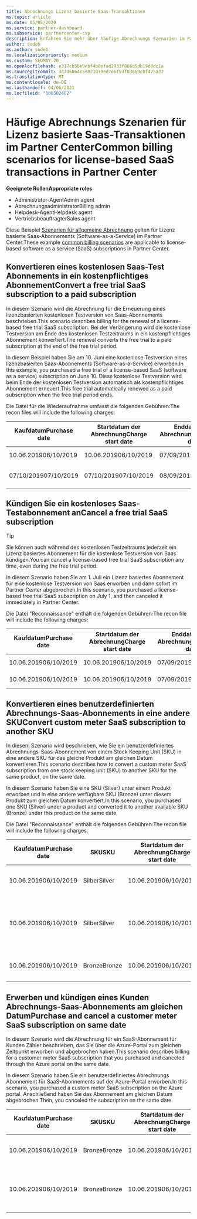 ```yaml
---
title: Abrechnungs Lizenz basierte Saas-Transaktionen
ms.topic: article
ms.date: 05/05/2020
ms.service: partner-dashboard
ms.subservice: partnercenter-csp
description: Erfahren Sie mehr über häufige Abrechnungs Szenarien im Partner Center für Lizenz basierte, Saas-Transaktionen (Software-as-a-Service).
author: sodeb
ms.author: sodeb
ms.localizationpriority: medium
ms.custom: SEOMAY.20
ms.openlocfilehash: e317cb58e9ebf4b0efad2933f866d5db19d8dc1a
ms.sourcegitcommit: 3d7d5064c5e021079ed7e6f93f03869cbf425a32
ms.translationtype: MT
ms.contentlocale: de-DE
ms.lasthandoff: 04/06/2021
ms.locfileid: "106502462"
---
```

# <a name="common-billing-scenarios-for-license-based-saas-transactions-in-partner-center"></a><span data-ttu-id="b219c-103">Häufige Abrechnungs Szenarien für Lizenz basierte Saas-Transaktionen im Partner Center</span><span class="sxs-lookup"><span data-stu-id="b219c-103">Common billing scenarios for license-based SaaS transactions in Partner Center</span></span>

<span data-ttu-id="b219c-104">**Geeignete Rollen**</span><span class="sxs-lookup"><span data-stu-id="b219c-104">**Appropriate roles**</span></span>

- <span data-ttu-id="b219c-105">Administrator-Agent</span><span class="sxs-lookup"><span data-stu-id="b219c-105">Admin agent</span></span>
- <span data-ttu-id="b219c-106">Abrechnungsadministrator</span><span class="sxs-lookup"><span data-stu-id="b219c-106">Billing admin</span></span>
- <span data-ttu-id="b219c-107">Helpdesk-Agent</span><span class="sxs-lookup"><span data-stu-id="b219c-107">Helpdesk agent</span></span>
- <span data-ttu-id="b219c-108">Vertriebsbeauftragter</span><span class="sxs-lookup"><span data-stu-id="b219c-108">Sales agent</span></span>


<span data-ttu-id="b219c-109">Diese Beispiel [Szenarien für allgemeine Abrechnung](common-billing-scenarios.md) gelten für Lizenz basierte Saas-Abonnements (Software-as-a-Service) im Partner Center.</span><span class="sxs-lookup"><span data-stu-id="b219c-109">These example [common billing scenarios](common-billing-scenarios.md) are applicable to license-based software as a service (SaaS) subscriptions in Partner Center.</span></span>

## <a name="convert-a-free-trial-saas-subscription-to-a-paid-subscription"></a><span data-ttu-id="b219c-110">Konvertieren eines kostenlosen Saas-Test Abonnements in ein kostenpflichtiges Abonnement</span><span class="sxs-lookup"><span data-stu-id="b219c-110">Convert a free trial SaaS subscription to a paid subscription</span></span>

<span data-ttu-id="b219c-111">In diesem Szenario wird die Abrechnung für die Erneuerung eines lizenzbasierten kostenlosen Testversion von Saas-Abonnements beschrieben.</span><span class="sxs-lookup"><span data-stu-id="b219c-111">This scenario describes billing for the renewal of a license-based free trial SaaS subscription.</span></span> <span data-ttu-id="b219c-112">Bei der Verlängerung wird die kostenlose Testversion am Ende des kostenlosen Testzeitraums in ein kostenpflichtiges Abonnement konvertiert.</span><span class="sxs-lookup"><span data-stu-id="b219c-112">The renewal converts the free trial to a paid subscription at the end of the free trial period.</span></span>

<span data-ttu-id="b219c-113">In diesem Beispiel haben Sie am 10. Juni eine kostenlose Testversion eines lizenzbasierten Saas-Abonnements (Software-as-a-Service) erworben.</span><span class="sxs-lookup"><span data-stu-id="b219c-113">In this example, you purchased a free trial of a license-based SaaS (software as a service) subscription on June 10.</span></span> <span data-ttu-id="b219c-114">Diese kostenlose Testversion wird beim Ende der kostenlosen Testversion automatisch als kostenpflichtiges Abonnement erneuert.</span><span class="sxs-lookup"><span data-stu-id="b219c-114">This free trial automatically renewed as a paid subscription when the free trial period ends.</span></span>

<span data-ttu-id="b219c-115">Die Datei für die Wiederaufnahme umfasst die folgenden Gebühren:</span><span class="sxs-lookup"><span data-stu-id="b219c-115">The recon files will include the following charges:</span></span>

| <span data-ttu-id="b219c-116">Kaufdatum</span><span class="sxs-lookup"><span data-stu-id="b219c-116">Purchase date</span></span> | <span data-ttu-id="b219c-117">Startdatum der Abrechnung</span><span class="sxs-lookup"><span data-stu-id="b219c-117">Charge start date</span></span> | <span data-ttu-id="b219c-118">Enddatum der Abrechnung</span><span class="sxs-lookup"><span data-stu-id="b219c-118">Charge end date</span></span> | <span data-ttu-id="b219c-119">Unit price</span><span class="sxs-lookup"><span data-stu-id="b219c-119">Unit price</span></span> | <span data-ttu-id="b219c-120">Einheiten Menge</span><span class="sxs-lookup"><span data-stu-id="b219c-120">Unit quantity</span></span> | <span data-ttu-id="b219c-121">Gesamtbetrag</span><span class="sxs-lookup"><span data-stu-id="b219c-121">Total amount</span></span> | <span data-ttu-id="b219c-122">Gebührenart</span><span class="sxs-lookup"><span data-stu-id="b219c-122">Charge type</span></span> | <span data-ttu-id="b219c-123">Abonnement Beschreibung</span><span class="sxs-lookup"><span data-stu-id="b219c-123">Subscription description</span></span> |
| ------------- | ----------------- | --------------- | ---------- | ------------- | ------------ | ----------- | ----------------- |
| <span data-ttu-id="b219c-124">10.06.2019</span><span class="sxs-lookup"><span data-stu-id="b219c-124">06/10/2019</span></span> | <span data-ttu-id="b219c-125">10.06.2019</span><span class="sxs-lookup"><span data-stu-id="b219c-125">06/10/2019</span></span> | <span data-ttu-id="b219c-126">07/09/2019</span><span class="sxs-lookup"><span data-stu-id="b219c-126">07/09/2019</span></span> | <span data-ttu-id="b219c-127">0 USD</span><span class="sxs-lookup"><span data-stu-id="b219c-127">$0</span></span> | <span data-ttu-id="b219c-128">1</span><span class="sxs-lookup"><span data-stu-id="b219c-128">1</span></span> | <span data-ttu-id="b219c-129">0 USD</span><span class="sxs-lookup"><span data-stu-id="b219c-129">$0</span></span> | <span data-ttu-id="b219c-130">Neu</span><span class="sxs-lookup"><span data-stu-id="b219c-130">New</span></span> | <span data-ttu-id="b219c-131">Kostenlose Testversion</span><span class="sxs-lookup"><span data-stu-id="b219c-131">Free trial</span></span> |
| <span data-ttu-id="b219c-132">07/10/2019</span><span class="sxs-lookup"><span data-stu-id="b219c-132">07/10/2019</span></span> | <span data-ttu-id="b219c-133">07/10/2019</span><span class="sxs-lookup"><span data-stu-id="b219c-133">07/10/2019</span></span> | <span data-ttu-id="b219c-134">08/09/2019</span><span class="sxs-lookup"><span data-stu-id="b219c-134">08/09/2019</span></span> | <span data-ttu-id="b219c-135">2 USD</span><span class="sxs-lookup"><span data-stu-id="b219c-135">$2</span></span> | <span data-ttu-id="b219c-136">1</span><span class="sxs-lookup"><span data-stu-id="b219c-136">1</span></span> | <span data-ttu-id="b219c-137">2 USD</span><span class="sxs-lookup"><span data-stu-id="b219c-137">$2</span></span> | <span data-ttu-id="b219c-138">Erneuern</span><span class="sxs-lookup"><span data-stu-id="b219c-138">Renew</span></span> | <span data-ttu-id="b219c-139">Kostenpflichtiges Abonnement</span><span class="sxs-lookup"><span data-stu-id="b219c-139">Paid subscription</span></span> |

## <a name="cancel-a-free-trial-saas-subscription"></a><span data-ttu-id="b219c-140">Kündigen Sie ein kostenloses Saas-Testabonnement an</span><span class="sxs-lookup"><span data-stu-id="b219c-140">Cancel a free trial SaaS subscription</span></span>

> [!TIP]
> <span data-ttu-id="b219c-141">Sie können auch während des kostenlosen Testzeitraums jederzeit ein Lizenz basiertes Abonnement für die kostenlose Testversion von Saas kündigen.</span><span class="sxs-lookup"><span data-stu-id="b219c-141">You can cancel a license-based free trial SaaS subscription any time, even during the free trial period.</span></span>

<span data-ttu-id="b219c-142">In diesem Szenario haben Sie am 1. Juli ein Lizenz basiertes Abonnement für eine kostenlose Testversion von Saas erworben und dann sofort im Partner Center abgebrochen.</span><span class="sxs-lookup"><span data-stu-id="b219c-142">In this scenario, you purchased a license-based free trial SaaS subscription on July 1, and then canceled it immediately in Partner Center.</span></span>

<span data-ttu-id="b219c-143">Die Datei "Reconnaissance" enthält die folgenden Gebühren:</span><span class="sxs-lookup"><span data-stu-id="b219c-143">The recon file will include the following charges:</span></span>

| <span data-ttu-id="b219c-144">Kaufdatum</span><span class="sxs-lookup"><span data-stu-id="b219c-144">Purchase date</span></span> | <span data-ttu-id="b219c-145">Startdatum der Abrechnung</span><span class="sxs-lookup"><span data-stu-id="b219c-145">Charge start date</span></span> | <span data-ttu-id="b219c-146">Enddatum der Abrechnung</span><span class="sxs-lookup"><span data-stu-id="b219c-146">Charge end date</span></span> | <span data-ttu-id="b219c-147">Unit price</span><span class="sxs-lookup"><span data-stu-id="b219c-147">Unit price</span></span> | <span data-ttu-id="b219c-148">Einheiten Menge</span><span class="sxs-lookup"><span data-stu-id="b219c-148">Unit quantity</span></span> | <span data-ttu-id="b219c-149">Gesamtbetrag</span><span class="sxs-lookup"><span data-stu-id="b219c-149">Total amount</span></span> | <span data-ttu-id="b219c-150">Gebührenart</span><span class="sxs-lookup"><span data-stu-id="b219c-150">Charge type</span></span> | <span data-ttu-id="b219c-151">Abonnement Beschreibung</span><span class="sxs-lookup"><span data-stu-id="b219c-151">Subscription description</span></span> |
| ------------- | ----------------- | --------------- | ---------- | ------------- | ------------ | ----------- | ----------------- |
| <span data-ttu-id="b219c-152">10.06.2019</span><span class="sxs-lookup"><span data-stu-id="b219c-152">06/10/2019</span></span> | <span data-ttu-id="b219c-153">10.06.2019</span><span class="sxs-lookup"><span data-stu-id="b219c-153">06/10/2019</span></span> | <span data-ttu-id="b219c-154">07/09/2019</span><span class="sxs-lookup"><span data-stu-id="b219c-154">07/09/2019</span></span> | <span data-ttu-id="b219c-155">0 USD</span><span class="sxs-lookup"><span data-stu-id="b219c-155">$0</span></span> | <span data-ttu-id="b219c-156">11</span><span class="sxs-lookup"><span data-stu-id="b219c-156">11</span></span> | <span data-ttu-id="b219c-157">0 USD</span><span class="sxs-lookup"><span data-stu-id="b219c-157">$0</span></span> | <span data-ttu-id="b219c-158">Neu</span><span class="sxs-lookup"><span data-stu-id="b219c-158">New</span></span> | <span data-ttu-id="b219c-159">Kostenlose Testversion</span><span class="sxs-lookup"><span data-stu-id="b219c-159">Free trial</span></span> |
| <span data-ttu-id="b219c-160">10.06.2019</span><span class="sxs-lookup"><span data-stu-id="b219c-160">06/10/2019</span></span> | <span data-ttu-id="b219c-161">10.06.2019</span><span class="sxs-lookup"><span data-stu-id="b219c-161">06/10/2019</span></span> | <span data-ttu-id="b219c-162">07/09/2019</span><span class="sxs-lookup"><span data-stu-id="b219c-162">07/09/2019</span></span> | <span data-ttu-id="b219c-163">0 USD</span><span class="sxs-lookup"><span data-stu-id="b219c-163">$0</span></span> | <span data-ttu-id="b219c-164">11</span><span class="sxs-lookup"><span data-stu-id="b219c-164">11</span></span> | <span data-ttu-id="b219c-165">0 USD</span><span class="sxs-lookup"><span data-stu-id="b219c-165">$0</span></span> | <span data-ttu-id="b219c-166">Abbrechen</span><span class="sxs-lookup"><span data-stu-id="b219c-166">Cancel</span></span> | <span data-ttu-id="b219c-167">Kostenlose Testversion</span><span class="sxs-lookup"><span data-stu-id="b219c-167">Free trial</span></span> |

## <a name="convert-custom-meter-saas-subscription-to-another-sku"></a><span data-ttu-id="b219c-168">Konvertieren eines benutzerdefinierten Abrechnungs-Saas-Abonnements in eine andere SKU</span><span class="sxs-lookup"><span data-stu-id="b219c-168">Convert custom meter SaaS subscription to another SKU</span></span>

<span data-ttu-id="b219c-169">In diesem Szenario wird beschrieben, wie Sie ein benutzerdefiniertes Abrechnungs-Saas-Abonnement von einem Stock Keeping Unit (SKU) in eine andere SKU für das gleiche Produkt am gleichen Datum konvertieren.</span><span class="sxs-lookup"><span data-stu-id="b219c-169">This scenario describes how to convert a custom meter SaaS subscription from one stock keeping unit (SKU) to another SKU for the same product, on the same date.</span></span>

<span data-ttu-id="b219c-170">In diesem Szenario haben Sie eine SKU (Silver) unter einem Produkt erworben und in eine andere verfügbare SKU (Bronze) unter diesem Produkt zum gleichen Datum konvertiert.</span><span class="sxs-lookup"><span data-stu-id="b219c-170">In this scenario, you purchased one SKU (Silver) under a product and converted it to another available SKU (Bronze) under this product on the same date.</span></span>

<span data-ttu-id="b219c-171">Die Datei "Reconnaissance" enthält die folgenden Gebühren:</span><span class="sxs-lookup"><span data-stu-id="b219c-171">The recon file will include the following charges:</span></span>

| <span data-ttu-id="b219c-172">Kaufdatum</span><span class="sxs-lookup"><span data-stu-id="b219c-172">Purchase date</span></span> | <span data-ttu-id="b219c-173">SKU</span><span class="sxs-lookup"><span data-stu-id="b219c-173">SKU</span></span> | <span data-ttu-id="b219c-174">Startdatum der Abrechnung</span><span class="sxs-lookup"><span data-stu-id="b219c-174">Charge start date</span></span> | <span data-ttu-id="b219c-175">Enddatum der Abrechnung</span><span class="sxs-lookup"><span data-stu-id="b219c-175">Charge end date</span></span> | <span data-ttu-id="b219c-176">Unit price</span><span class="sxs-lookup"><span data-stu-id="b219c-176">Unit price</span></span> | <span data-ttu-id="b219c-177">Einheiten Menge</span><span class="sxs-lookup"><span data-stu-id="b219c-177">Unit quantity</span></span> | <span data-ttu-id="b219c-178">Gesamtbetrag</span><span class="sxs-lookup"><span data-stu-id="b219c-178">Total amount</span></span> | <span data-ttu-id="b219c-179">Gebührenart</span><span class="sxs-lookup"><span data-stu-id="b219c-179">Charge type</span></span> | <span data-ttu-id="b219c-180">Abonnement Beschreibung</span><span class="sxs-lookup"><span data-stu-id="b219c-180">Subscription description</span></span> |
| ------------- | ----------------- | ----------------- | --------------- | ---------- | ------------- | ------------ | ----------- | ----------------- |
| <span data-ttu-id="b219c-181">10.06.2019</span><span class="sxs-lookup"><span data-stu-id="b219c-181">06/10/2019</span></span> | <span data-ttu-id="b219c-182">Silber</span><span class="sxs-lookup"><span data-stu-id="b219c-182">Silver</span></span> | <span data-ttu-id="b219c-183">10.06.2019</span><span class="sxs-lookup"><span data-stu-id="b219c-183">06/10/2019</span></span> | <span data-ttu-id="b219c-184">10.06.2019</span><span class="sxs-lookup"><span data-stu-id="b219c-184">06/10/2019</span></span> | <span data-ttu-id="b219c-185">20 USD</span><span class="sxs-lookup"><span data-stu-id="b219c-185">$20</span></span> | <span data-ttu-id="b219c-186">1</span><span class="sxs-lookup"><span data-stu-id="b219c-186">1</span></span> | <span data-ttu-id="b219c-187">20 USD</span><span class="sxs-lookup"><span data-stu-id="b219c-187">$20</span></span> | <span data-ttu-id="b219c-188">Neu</span><span class="sxs-lookup"><span data-stu-id="b219c-188">New</span></span> | <span data-ttu-id="b219c-189">Benutzerdefiniertes Abrechnungs Abonnement für Saas</span><span class="sxs-lookup"><span data-stu-id="b219c-189">Custom meter SaaS subscription</span></span> |
| <span data-ttu-id="b219c-190">10.06.2019</span><span class="sxs-lookup"><span data-stu-id="b219c-190">06/10/2019</span></span> | <span data-ttu-id="b219c-191">Silber</span><span class="sxs-lookup"><span data-stu-id="b219c-191">Silver</span></span> | <span data-ttu-id="b219c-192">10.06.2019</span><span class="sxs-lookup"><span data-stu-id="b219c-192">06/10/2019</span></span> | <span data-ttu-id="b219c-193">10.06.2019</span><span class="sxs-lookup"><span data-stu-id="b219c-193">06/10/2019</span></span> | <span data-ttu-id="b219c-194">20 USD</span><span class="sxs-lookup"><span data-stu-id="b219c-194">$20</span></span> | <span data-ttu-id="b219c-195">1</span><span class="sxs-lookup"><span data-stu-id="b219c-195">1</span></span> | <span data-ttu-id="b219c-196">-$20</span><span class="sxs-lookup"><span data-stu-id="b219c-196">-$20</span></span> | <span data-ttu-id="b219c-197">Convert</span><span class="sxs-lookup"><span data-stu-id="b219c-197">Convert</span></span> | <span data-ttu-id="b219c-198">Anteilsmäßig angeforderte Rechnung für benutzerdefiniertes Abrechnungs-Saas-Abonnement</span><span class="sxs-lookup"><span data-stu-id="b219c-198">Prorated rebill for custom meter SaaS subscription</span></span> |
| <span data-ttu-id="b219c-199">10.06.2019</span><span class="sxs-lookup"><span data-stu-id="b219c-199">06/10/2019</span></span> | <span data-ttu-id="b219c-200">Bronze</span><span class="sxs-lookup"><span data-stu-id="b219c-200">Bronze</span></span> | <span data-ttu-id="b219c-201">10.06.2019</span><span class="sxs-lookup"><span data-stu-id="b219c-201">06/10/2019</span></span> | <span data-ttu-id="b219c-202">10.06.2019</span><span class="sxs-lookup"><span data-stu-id="b219c-202">06/10/2019</span></span> | <span data-ttu-id="b219c-203">10 USD</span><span class="sxs-lookup"><span data-stu-id="b219c-203">$10</span></span> | <span data-ttu-id="b219c-204">1</span><span class="sxs-lookup"><span data-stu-id="b219c-204">1</span></span> | <span data-ttu-id="b219c-205">10 USD</span><span class="sxs-lookup"><span data-stu-id="b219c-205">$10</span></span> | <span data-ttu-id="b219c-206">Convert</span><span class="sxs-lookup"><span data-stu-id="b219c-206">Convert</span></span> | <span data-ttu-id="b219c-207">Benutzerdefiniertes Abrechnungs Abonnement für Saas</span><span class="sxs-lookup"><span data-stu-id="b219c-207">Custom meter SaaS subscription</span></span> |

## <a name="purchase-and-cancel-a-customer-meter-saas-subscription-on-same-date"></a><span data-ttu-id="b219c-208">Erwerben und kündigen eines Kunden Abrechnungs-Saas-Abonnements am gleichen Datum</span><span class="sxs-lookup"><span data-stu-id="b219c-208">Purchase and cancel a customer meter SaaS subscription on same date</span></span>

<span data-ttu-id="b219c-209">In diesem Szenario wird die Abrechnung für ein SaaS-Abonnement für Kunden Zähler beschrieben, das Sie über die Azure-Portal zum gleichen Zeitpunkt erworben und abgebrochen haben.</span><span class="sxs-lookup"><span data-stu-id="b219c-209">This scenario describes billing for a customer meter SaaS subscription that you purchased and canceled through the Azure portal on the same date.</span></span>

<span data-ttu-id="b219c-210">In diesem Szenario haben Sie ein benutzerdefiniertes Abrechnungs Abonnement für SaaS-Abonnements auf der Azure-Portal erworben.</span><span class="sxs-lookup"><span data-stu-id="b219c-210">In this scenario, you purchased a custom meter SaaS subscription on the Azure portal.</span></span> <span data-ttu-id="b219c-211">Anschließend haben Sie das Abonnement am gleichen Datum abgebrochen.</span><span class="sxs-lookup"><span data-stu-id="b219c-211">Then, you canceled the subscription on the same date.</span></span>

| <span data-ttu-id="b219c-212">Kaufdatum</span><span class="sxs-lookup"><span data-stu-id="b219c-212">Purchase date</span></span> | <span data-ttu-id="b219c-213">SKU</span><span class="sxs-lookup"><span data-stu-id="b219c-213">SKU</span></span> | <span data-ttu-id="b219c-214">Startdatum der Abrechnung</span><span class="sxs-lookup"><span data-stu-id="b219c-214">Charge start date</span></span> | <span data-ttu-id="b219c-215">Enddatum der Abrechnung</span><span class="sxs-lookup"><span data-stu-id="b219c-215">Charge end date</span></span> | <span data-ttu-id="b219c-216">Unit price</span><span class="sxs-lookup"><span data-stu-id="b219c-216">Unit price</span></span> | <span data-ttu-id="b219c-217">Einheiten Menge</span><span class="sxs-lookup"><span data-stu-id="b219c-217">Unit quantity</span></span> | <span data-ttu-id="b219c-218">Gesamtbetrag</span><span class="sxs-lookup"><span data-stu-id="b219c-218">Total amount</span></span> | <span data-ttu-id="b219c-219">Gebührenart</span><span class="sxs-lookup"><span data-stu-id="b219c-219">Charge type</span></span> | <span data-ttu-id="b219c-220">Abonnement Beschreibung</span><span class="sxs-lookup"><span data-stu-id="b219c-220">Subscription description</span></span> |
| ------------- | ------------- |----------------- | --------------- | ---------- | ------------- | ------------ | ----------- | ----------------- |
| <span data-ttu-id="b219c-221">10.06.2019</span><span class="sxs-lookup"><span data-stu-id="b219c-221">06/10/2019</span></span> | <span data-ttu-id="b219c-222">Bronze</span><span class="sxs-lookup"><span data-stu-id="b219c-222">Bronze</span></span> | <span data-ttu-id="b219c-223">10.06.2019</span><span class="sxs-lookup"><span data-stu-id="b219c-223">06/10/2019</span></span> | <span data-ttu-id="b219c-224">10.06.2019</span><span class="sxs-lookup"><span data-stu-id="b219c-224">06/10/2019</span></span> | <span data-ttu-id="b219c-225">10 USD</span><span class="sxs-lookup"><span data-stu-id="b219c-225">$10</span></span> | <span data-ttu-id="b219c-226">1</span><span class="sxs-lookup"><span data-stu-id="b219c-226">1</span></span> | <span data-ttu-id="b219c-227">10 USD</span><span class="sxs-lookup"><span data-stu-id="b219c-227">$10</span></span> | <span data-ttu-id="b219c-228">Neu</span><span class="sxs-lookup"><span data-stu-id="b219c-228">New</span></span> | <span data-ttu-id="b219c-229">Benutzerdefiniertes Abrechnungs Abonnement für Saas</span><span class="sxs-lookup"><span data-stu-id="b219c-229">Custom meter SaaS subscription</span></span> |
| <span data-ttu-id="b219c-230">10.06.2019</span><span class="sxs-lookup"><span data-stu-id="b219c-230">06/10/2019</span></span> | <span data-ttu-id="b219c-231">Bronze</span><span class="sxs-lookup"><span data-stu-id="b219c-231">Bronze</span></span> | <span data-ttu-id="b219c-232">10.06.2019</span><span class="sxs-lookup"><span data-stu-id="b219c-232">06/10/2019</span></span> | <span data-ttu-id="b219c-233">10.06.2019</span><span class="sxs-lookup"><span data-stu-id="b219c-233">06/10/2019</span></span> | <span data-ttu-id="b219c-234">10 USD</span><span class="sxs-lookup"><span data-stu-id="b219c-234">$10</span></span> | <span data-ttu-id="b219c-235">1</span><span class="sxs-lookup"><span data-stu-id="b219c-235">1</span></span> | <span data-ttu-id="b219c-236">-$10</span><span class="sxs-lookup"><span data-stu-id="b219c-236">-$10</span></span> | <span data-ttu-id="b219c-237">CancelImmediate</span><span class="sxs-lookup"><span data-stu-id="b219c-237">CancelImmediate</span></span> | <span data-ttu-id="b219c-238">Benutzerdefiniertes Abrechnungs Abonnement für Saas</span><span class="sxs-lookup"><span data-stu-id="b219c-238">Custom meter SaaS subscription</span></span> |
